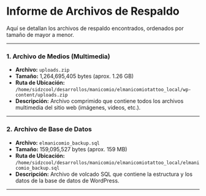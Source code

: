 # Informe de Archivos de Respaldo

Aquí se detallan los archivos de respaldo encontrados, ordenados por tamaño de mayor a menor.

---

### 1. Archivo de Medios (Multimedia)

-   **Archivo:** `uploads.zip`
-   **Tamaño:** 1,264,695,405 bytes (aprox. 1.26 GB)
-   **Ruta de Ubicación:** `/home/sidzcool/desarrollos/manicomio/elmanicomiotattoo_local/wp-content/uploads.zip`
-   **Descripción:** Archivo comprimido que contiene todos los archivos multimedia del sitio web (imágenes, videos, etc.).

---

### 2. Archivo de Base de Datos

-   **Archivo:** `elmanicomio_backup.sql`
-   **Tamaño:** 159,095,527 bytes (aprox. 159 MB)
-   **Ruta de Ubicación:** `/home/sidzcool/desarrollos/manicomio/elmanicomiotattoo_local/elmanicomio_backup.sql`
-   **Descripción:** Archivo de volcado SQL que contiene la estructura y los datos de la base de datos de WordPress.

---
